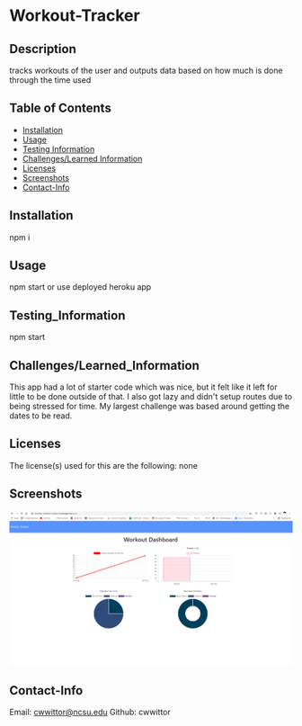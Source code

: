 # Workout-Tracker

  ## Description

  tracks workouts of the user and outputs data based on how much is done through the time used

  ## Table of Contents
  * [Installation](#Installation)
  * [Usage](#Usage)
  * [Testing Information](#Testing_Information)
  * [Challenges/Learned Information](#Challenges/Learned_Information)
  * [Licenses](#Licenses)
  * [Screenshots](#Screenshots)
  * [Contact-Info](#Contact-Info)

  ## Installation
  npm i

  ## Usage
  npm start or use deployed heroku app

  ## Testing_Information
  npm start

  ## Challenges/Learned_Information
  This app had a lot of starter code which was nice, but it felt like it left for little to be done outside of that. I also got lazy and didn't setup routes due to being stressed for time. My largest challenge was based around getting the dates to be read.

  ## Licenses
  The license(s) used for this are the following: none

  ## Screenshots
   <img src="public/IMG/Deployed.PNG" width="700">

  ## Contact-Info
  Email: cwwittor@ncsu.edu
  Github: cwwittor

